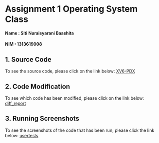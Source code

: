 # Assignment 1 Operating System Class

#### Name  : Siti Nuraisyarani Baashita
#### NIM   : 1313619008

## 1. Source Code
To see the source code, please click on the link below:
[XV6-PDX](https://github.com/Nia2311/Assignment-1-OS-Class/tree/main/XV6-PDX)

## 2. Code Modification
To see which code has been modified, please click on the link below:
[diff_report](https://github.com/Nia2311/Assignment-1-OS-Class/blob/main/diff_report.pdf)

## 3. Running Screenshots
To see the screenshots of the code that has been run, please click the link below:
[usertests](https://github.com/Nia2311/Assignment-1-OS-Class/tree/main/usertests)

